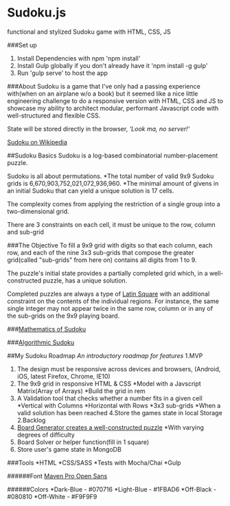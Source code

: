Sudoku.js
=========

functional and stylized Sudoku game with HTML, CSS, JS

###Set up
  1. Install Dependencies with npm 'npm install'
  2. Install Gulp globally if you don't already have it 'npm install -g gulp'
  3. Run 'gulp serve' to host the app


###About
Sudoku is a game that I've only had a passing experience with(when on an airplane w/o a book) but it seemed like a nice little engineering challenge to do a responsive version with HTML, CSS and JS to showcase my ability to architect modular, performant Javascript code with well-structured and flexible CSS.


State will be stored directly in the browser, *'Look ma, no server!'*

[Sudoku on Wikipedia](http://en.wikipedia.org/wiki/Sudoku)

##Sudoku Basics
Sudoku is a log-based combinatorial number-placement puzzle.

Sudoku is all about permutations.
  *The total number of valid 9x9 Sudoku grids is 6,670,903,752,021,072,936,960.
  *The minimal amount of givens in an initial Sudoku that can yield a unique solution is 17 cells.

The complexity comes from applying the restriction of a single group into a two-dimensional grid.

There are 3 constraints on each cell, it must be unique to the row, column and sub-grid



###The Objective
To fill a 9x9 grid with digits so that each column, each row, and each of the nine 3x3 sub-grids that compose the greater grid(called "sub-grids" from here on) contains all digits from 1 to 9.


The puzzle's initial state provides a partially completed grid which, in a well-constructed puzzle, has a unique solution.

Completed puzzles are always a type of [Latin Square](http://en.wikipedia.org/wiki/Latin_square) with an additional constraint on the contents of the individual regions.
For instance, the same single integer may not appear twice in the same row, column or in any of the sub-grids on the 9x9 playing board.

###[Mathematics of Sudoku](http://en.wikipedia.org/wiki/Mathematics_of_Sudoku)

###[Algorithmic Sudoku](http://en.wikipedia.org/wiki/Sudoku_solving_algorithms)

##My Sudoku Roadmap
*An introductory roadmap for features*
1.MVP
  1. The design must be responsive across devices and browsers, (Android, iOS, latest Firefox, Chrome, IE10)
  2. The 9x9 grid in responsive HTML & CSS
    *Model with a Javscript Matrix(Array of Arrays)
    *Build the grid in rem
  3. A Validation tool that checks whether a number fits in a given cell
    *Vertical with Columns
    *Horizontal with Rows
    *3x3 sub-grids
    *When a valid solution has been reached
  4.Store the games state in local Storage
2.Backlog
  1. [Board Generator creates a well-constructed puzzle](http://zhangroup.aporc.org/images/files/Paper_3485.pdf)
    *With varying degrees of difficulty
  2. Board Solver or helper function(fill in 1 square)
  3. Store user's game state in MongoDB

###Tools
  *HTML
  *CSS/SASS
  *Tests with Mocha/Chai
  *Gulp


######Font
[Maven Pro Open Sans](https://www.google.com/fonts/specimen/Maven+Pro#charset)

######Colors
*Dark-Blue - #070716
*Light-Blue - #1FBAD6
*Off-Black - #080810
*Off-White - #F9F9F9
